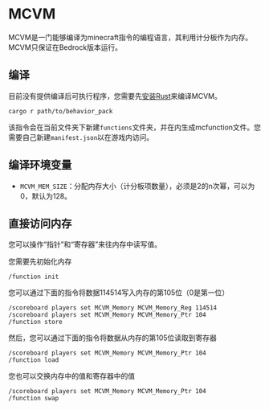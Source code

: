 # MCVM

MCVM是一门能够编译为minecraft指令的编程语言，其利用计分板作为内存。
MCVM只保证在Bedrock版本运行。

## 编译

目前没有提供编译后可执行程序，您需要先[安装Rust](https://www.rust-lang.org/zh-CN/tools/install)来编译MCVM。

```
cargo r path/to/behavior_pack
```

该指令会在当前文件夹下新建`functions`文件夹，并在内生成mcfunction文件。您需要自己新建`manifest.json`以在游戏内访问。

## 编译环境变量

- `MCVM_MEM_SIZE`：分配内存大小（计分板项数量），必须是2的n次幂，可以为0，默认为128。

## 直接访问内存

您可以操作“指针”和“寄存器”来往内存中读写值。

您需要先初始化内存
```
/function init
```

您可以通过下面的指令将数据114514写入内存的第105位（0是第一位）

```
/scoreboard players set MCVM_Memory MCVM_Memory_Reg 114514
/scoreboard players set MCVM_Memory MCVM_Memory_Ptr 104
/function store
```

然后，您可以通过下面的指令将数据从内存的第105位读取到寄存器

```
/scoreboard players set MCVM_Memory MCVM_Memory_Ptr 104
/function load
```

您也可以交换内存中的值和寄存器中的值

```
/scoreboard players set MCVM_Memory MCVM_Memory_Ptr 104
/function swap
```
